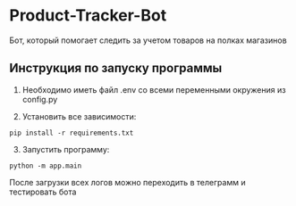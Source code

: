 # Product-Tracker-Bot
Бот, который помогает следить за учетом товаров на полках магазинов

## Инструкция по запуску программы

1. Необходимо иметь файл .env со всеми переменными окружения из config.py

2. Установить все зависимости:
```
pip install -r requirements.txt
```

3. Запустить программу:
```
python -m app.main
```

После загрузки всех логов можно переходить в телеграмм и тестировать бота
